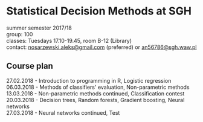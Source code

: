 # Statistical Decision Methods at SGH
summer semester 2017/18  
group: 100  
classes: Tuesdays 17.10-19.45, room B-12 (Library)  
contact: nosarzewski.aleks@gmail.com (preferred) or an56786@sgh.waw.pl
## Course plan
27.02.2018 - Introduction to programming in R, Logistic regression  
06.03.2018 - Methods of classifiers' evaluation, Non-parametric methods  
13.03.2018 - Non-parametric methods continued, Classification contest  
20.03.2018 - Decision trees, Random forests, Gradient boosting, Neural networks  
27.03.2018 - Neural networks continued, Test
